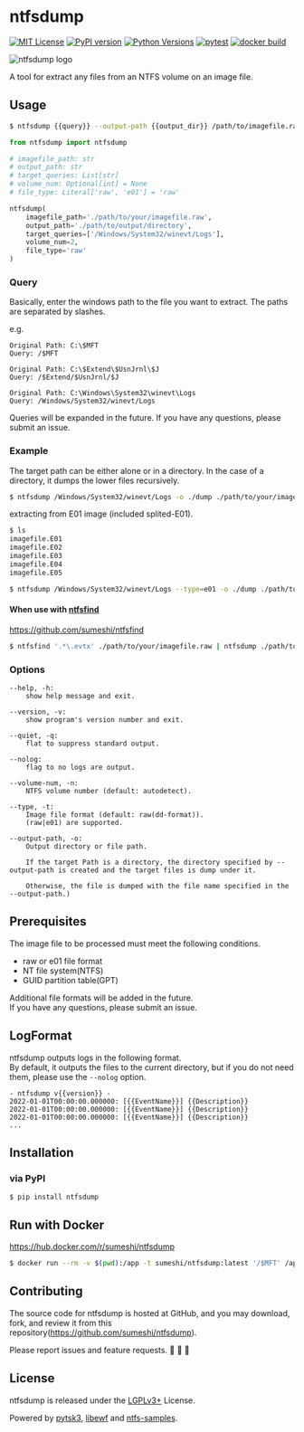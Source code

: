# ntfsdump

[![MIT License](http://img.shields.io/badge/license-MIT-blue.svg?style=flat)](LICENSE)
[![PyPI version](https://badge.fury.io/py/ntfsdump.svg)](https://badge.fury.io/py/ntfsdump)
[![Python Versions](https://img.shields.io/pypi/pyversions/ntfsdump.svg)](https://pypi.org/project/ntfsdump/)
[![pytest](https://github.com/sumeshi/ntfsdump/actions/workflows/test.yaml/badge.svg)](https://github.com/sumeshi/ntfsdump/actions/workflows/test.yaml)
[![docker build](https://github.com/sumeshi/ntfsdump/actions/workflows/build-docker-image.yaml/badge.svg)](https://github.com/sumeshi/ntfsdump/actions/workflows/build-docker-image.yaml)

![ntfsdump logo](https://gist.githubusercontent.com/sumeshi/c2f430d352ae763273faadf9616a29e5/raw/baa85b045e0043914218cf9c0e1d1722e1e7524b/ntfsdump.svg)

A tool for extract any files from an NTFS volume on an image file.


## Usage

```bash
$ ntfsdump {{query}} --output-path {{output_dir}} /path/to/imagefile.raw
```

```python
from ntfsdump import ntfsdump

# imagefile_path: str
# output_path: str
# target_queries: List[str]
# volume_num: Optional[int] = None
# file_type: Literal['raw', 'e01'] = 'raw'

ntfsdump(
    imagefile_path='./path/to/your/imagefile.raw',
    output_path='./path/to/output/directory',
    target_queries=['/Windows/System32/winevt/Logs'],
    volume_num=2,
    file_type='raw'
)
```

### Query

Basically, enter the windows path to the file you want to extract.
The paths are separated by slashes.

e.g.
```
Original Path: C:\$MFT
Query: /$MFT

Original Path: C:\$Extend\$UsnJrnl\$J
Query: /$Extend/$UsnJrnl/$J

Original Path: C:\Windows\System32\winevt\Logs
Query: /Windows/System32/winevt/Logs
```

Queries will be expanded in the future.
If you have any questions, please submit an issue.  


### Example
The target path can be either alone or in a directory.
In the case of a directory, it dumps the lower files recursively.

```.bash
$ ntfsdump /Windows/System32/winevt/Logs -o ./dump ./path/to/your/imagefile.raw
```

extracting from E01 image (included splited-E01).

```.bash
$ ls
imagefile.E01
imagefile.E02
imagefile.E03
imagefile.E04
imagefile.E05

$ ntfsdump /Windows/System32/winevt/Logs --type=e01 -o ./dump ./path/to/your/imagefile.E01
```

#### When use with [ntfsfind](https://github.com/sumeshi/ntfsfind)

https://github.com/sumeshi/ntfsfind

```.bash
$ ntfsfind '.*\.evtx' ./path/to/your/imagefile.raw | ntfsdump ./path/to/your/imagefile.raw
```

### Options
```
--help, -h:
    show help message and exit.

--version, -v:
    show program's version number and exit.

--quiet, -q:
    flat to suppress standard output.

--nolog:
    flag to no logs are output.

--volume-num, -n:
    NTFS volume number (default: autodetect).

--type, -t:
    Image file format (default: raw(dd-format)).
    (raw|e01) are supported.

--output-path, -o:
    Output directory or file path.

    If the target Path is a directory, the directory specified by --output-path is created and the target files is dump under it.

    Otherwise, the file is dumped with the file name specified in the --output-path.)
```

## Prerequisites
The image file to be processed must meet the following conditions.

- raw or e01 file format
- NT file system(NTFS)
- GUID partition table(GPT)

Additional file formats will be added in the future.  
If you have any questions, please submit an issue.  


## LogFormat
ntfsdump outputs logs in the following format.  
By default, it outputs the files to the current directory, but if you do not need them, please use the `--nolog` option.

```
- ntfsdump v{{version}} - 
2022-01-01T00:00:00.000000: [{{EventName}}] {{Description}}
2022-01-01T00:00:00.000000: [{{EventName}}] {{Description}}
2022-01-01T00:00:00.000000: [{{EventName}}] {{Description}}
...
```


## Installation

### via PyPI

```
$ pip install ntfsdump
```

## Run with Docker
https://hub.docker.com/r/sumeshi/ntfsdump


```bash
$ docker run --rm -v $(pwd):/app -t sumeshi/ntfsdump:latest '/$MFT' /app/sample.raw
```

## Contributing

The source code for ntfsdump is hosted at GitHub, and you may download, fork, and review it from this repository(https://github.com/sumeshi/ntfsdump).

Please report issues and feature requests. :sushi: :sushi: :sushi:

## License

ntfsdump is released under the [LGPLv3+](https://github.com/sumeshi/ntfsdump/blob/master/LICENSE) License.

Powered by [pytsk3](https://github.com/py4n6/pytsk), [libewf](https://github.com/libyal/libewf) and [ntfs-samples](https://github.com/msuhanov/ntfs-samples).

